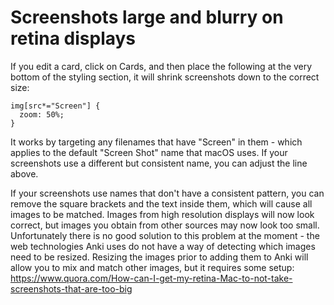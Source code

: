 # Screenshots large and blurry on retina displays

If you edit a card, click on Cards, and then place the following at the very
bottom of the styling section, it will shrink screenshots down to the correct
size:

```
img[src*="Screen"] {
  zoom: 50%;
}
```

It works by targeting any filenames that have "Screen" in them - which applies
to the default "Screen Shot" name that macOS uses. If your screenshots use a
different but consistent name, you can adjust the line above.

If your screenshots use names that don't have a consistent pattern, you can
remove the square brackets and the text inside them, which will cause all images
to be matched. Images from high resolution displays will now look correct, but
images you obtain from other sources may now look too small. Unfortunately there
is no good solution to this problem at the moment - the web technologies Anki
uses do not have a way of detecting which images need to be resized. Resizing
the images prior to adding them to Anki will allow you to mix and match other
images, but it requires some setup:
<https://www.quora.com/How-can-I-get-my-retina-Mac-to-not-take-screenshots-that-are-too-big>
